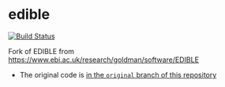 # edible

[![Build Status](https://travis-ci.org/richelbilderbeek/edible.svg?branch=master)](https://travis-ci.org/richelbilderbeek/edible)

Fork of EDIBLE from https://www.ebi.ac.uk/research/goldman/software/EDIBLE

 * The original code is [in the `original` branch of this repository](https://github.com/richelbilderbeek/edible/tree/original)
